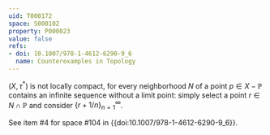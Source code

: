 ```yaml
---
uid: T000172
space: S000102
property: P000023
value: false
refs:
- doi: 10.1007/978-1-4612-6290-9_6
  name: Counterexamples in Topology
---
```


$(X, \tau^{*})$ is not locally compact, for every neighborhood $N$ of a point $p \in X - \mathbb{P}$ contains an infinite sequence without a limit point: simply select a point $r \in N \cap \mathbb{P}$ and consider $\{r + 1/n\}_{n=1}^{\infty}$.

See item #4 for space #104 in {{doi:10.1007/978-1-4612-6290-9_6}}.
